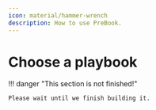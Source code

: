 ```yaml
---
icon: material/hammer-wrench
description: How to use PreBook.
---
```


# Choose a playbook

!!! danger "This section is not finished!"

    Please wait until we finish building it.
